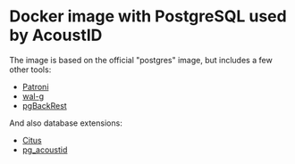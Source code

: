 # Docker image with PostgreSQL used by AcoustID

The image is based on the official "postgres" image, but includes a few other tools:

  * [Patroni](https://github.com/zalando/patroni)
  * [wal-g](https://github.com/wal-g/wal-g)
  * [pgBackRest](https://pgbackrest.org/)

And also database extensions:

  * [Citus](https://www.citusdata.com/)
  * [pg\_acoustid](https://github.com/acoustid/pg_acoustid)
